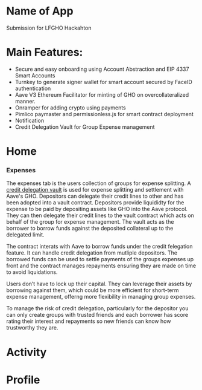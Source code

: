 # Name of App
Submission for LFGHO Hackahton

# Main Features:
- Secure and easy onboarding using Account Abstraction and EIP 4337 Smart Accounts
- Turnkey to generate signer wallet for smart account secured by FaceID authentication
- Aave V3 Ethereum Facilitator for minting of GHO on overcollateralized manner.
- Onramper for adding crypto using payments
- Pimlico paymaster and permissionless.js for smart contract deployment
- Notification 
- Credit Delegation Vault for Group Expense management

# Home
### Expenses
The expenses tab is the users collection of groups for expense splitting. A [credit delegation vault](https://github.com/nkoorty/lfgho/blob/main/LFGHO-Web/contracts/ExpensesVault.sol) is used for expense splitting and settlement with Aave's GHO. Depositors can delegate their credit lines to other and has been adopted into a vault contract. Depositors provide liquididty for the expense to be paid by depositing assets like GHO into the Aave protocol. They can then delegate their credit lines to the vault contract which acts on behalf of the group for expense management. The vault acts as the borrower to borrow funds against the deposited collateral up to the delegated limit. 

The contract interats with Aave to borrow funds under the credit felegation feature. It can handle credit delegation from mutliple depositors. The borrowed funds can be used to settle payments of the groups expenses up front and the contract manages repayments  ensuring they are made on time to avoid liquidations. 

Users don’t have to lock up their capital. They can leverage their assets by borrowing against them, which could be more efficient for short-term expense management, offerng more flexibility in managing group expenses.

To manage the risk of credit delegation, particularly for the depositor you can only create groups with trusted friends and each borrower has score rating their interest and repayments so new friends can know how trustworthy they are.


# Activity




# Profile
